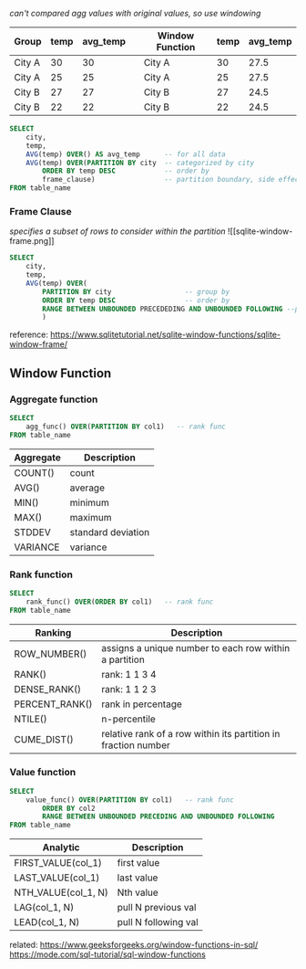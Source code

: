 *can't compared agg values with original values, so use windowing*

| Group  | temp | avg_temp |     | Window Function | temp | avg_temp |
| ------ | ---- | -------- | --- | --------------- | ---- | -------- |
| City A | 30   | 30       |     | City A          | 30   | 27.5     |
| City A | 25   | 25       |     | City A          | 25   | 27.5     |
| City B | 27   | 27       |     | City B          | 27   | 24.5     |
| City B | 22   | 22       |     | City B          | 22   | 24.5     |

```sql
SELECT 
	city, 
	temp,
	AVG(temp) OVER() AS avg_temp      -- for all data
	AVG(temp) OVER(PARTITION BY city  -- categorized by city
		ORDER BY temp DESC            -- order by
		frame_clause)                 -- partition boundary, side effect of order by
FROM table_name
```

### Frame Clause
*specifies a subset of rows to consider within the partition*
![[sqlite-window-frame.png]]
```sql
SELECT 
	city,
	temp,
	AVG(temp) OVER(
		PARTITION BY city                  -- group by
		ORDER BY temp DESC                 -- order by
		RANGE BETWEEN UNBOUNDED PRECEDEDING AND UNBOUNDED FOLLOWING --partition
		)
```
reference: https://www.sqlitetutorial.net/sqlite-window-functions/sqlite-window-frame/

## Window Function
### Aggregate function

```sql
SELECT
	agg_func() OVER(PARTITION BY col1)   -- rank func
FROM table_name
```

| Aggregate | Description        |
| --------- | ------------------ |
| COUNT()   | count              |
| AVG()     | average            |
| MIN()     | minimum            |
| MAX()     | maximum            |
| STDDEV    | standard deviation |
| VARIANCE  | variance           |

### Rank function
```sql
SELECT
	rank_func() OVER(ORDER BY col1)   -- rank func
FROM table_name
```

| Ranking        | Description                                                    |
| -------------- | -------------------------------------------------------------- |
| ROW_NUMBER()   | assigns a unique number to each row within a partition         |
| RANK()         | rank: 1 1 3 4                                                  |
| DENSE_RANK()   | rank: 1 1 2 3                                                  |
| PERCENT_RANK() | rank in percentage                                             |
| NTILE()        | n-percentile                                                   |
| CUME_DIST()    | relative rank of a row within its partition in fraction number |

### Value function
```sql
SELECT
	value_func() OVER(PARTITION BY col1)   -- rank func
		ORDER BY col2
		RANGE BETWEEN UNBOUNDED PRECEDING AND UNBOUNDED FOLLOWING         -- frame clause
FROM table_name
```

| Analytic            | Description          |
| ------------------- | -------------------- |
| FIRST_VALUE(col_1)  | first value          |
| LAST_VALUE(col_1)   | last value           |
| NTH_VALUE(col_1, N) | Nth value            |
| LAG(col_1, N)       | pull N previous val  |
| LEAD(col_1, N)      | pull N following val |

related: https://www.geeksforgeeks.org/window-functions-in-sql/
https://mode.com/sql-tutorial/sql-window-functions